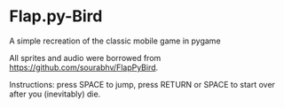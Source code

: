 # Flap.py-Bird
A simple recreation of the classic mobile game in pygame

All sprites and audio were borrowed from https://github.com/sourabhv/FlapPyBird.

Instructions: press SPACE to jump, press RETURN or SPACE to start over after you (inevitably) die.
